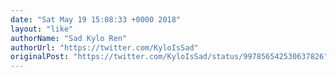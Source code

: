 ```yaml
---
date: "Sat May 19 15:08:33 +0000 2018"
layout: "like"
authorName: "Sad Kylo Ren"
authorUrl: "https://twitter.com/KyloIsSad"
originalPost: "https://twitter.com/KyloIsSad/status/997856542530637826"
---
```


